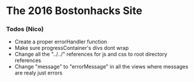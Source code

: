 # The 2016 Bostonhacks Site

### Todos (Nico)
* Create a proper errorHandler function
* Make sure progressContainer's divs dont wrap
* Change all the "../../" references for js and css to root directory references
* Change "message" to "errorMessage" in all the views where messages are realy just errors